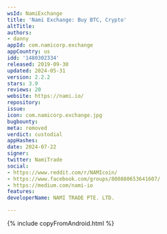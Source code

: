 ```yaml
---
wsId: NamiExchange
title: 'Nami Exchange: Buy BTC, Crypto'
altTitle: 
authors:
- danny
appId: com.namicorp.exchange
appCountry: us
idd: '1480302334'
released: 2019-09-30
updated: 2024-05-31
version: 2.2.2
stars: 3.9
reviews: 20
website: https://nami.io/
repository: 
issue: 
icon: com.namicorp.exchange.jpg
bugbounty: 
meta: removed
verdict: custodial
appHashes: 
date: 2024-07-22
signer: 
twitter: NamiTrade
social:
- https://www.reddit.com/r/NAMIcoin/
- https://www.facebook.com/groups/800880653641607/
- https://medium.com/nami-io
features: 
developerName: NAMI TRADE PTE. LTD.

---
```


{% include copyFromAndroid.html %}
